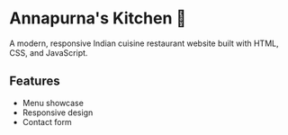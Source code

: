 # Annapurna's Kitchen 🍲
A modern, responsive Indian cuisine restaurant website built with HTML, CSS, and JavaScript.

## Features
- Menu showcase
- Responsive design
- Contact form
